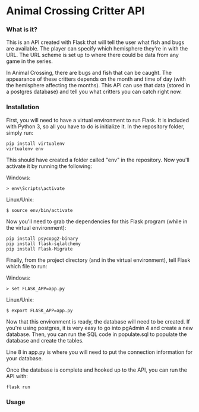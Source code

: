 # Animal Crossing Critter API

### What is it?
This is an API created with Flask that will tell the user what fish and bugs are available. The player can specify which hemisphere they're in with the URL. The URL scheme is set up to where there could be data from any game in the series.

In Animal Crossing, there are bugs and fish that can be caught. The appearance of these critters depends on the month and time of day (with the hemisphere affecting the months). This API can use that data (stored in a postgres database) and tell you what critters you can catch right now.

### Installation
First, you will need to have a virtual environment to run Flask. It is included with Python 3, so all you have to do is initialize it. In the repository folder, simply run:

```
pip install virtualenv
virtualenv env
```

This should have created a folder called "env" in the repository. Now you'll activate it by running the following:

Windows:
```
> env\Scripts\activate
```

Linux/Unix:
```
$ source env/bin/activate
```

Now you'll need to grab the dependencies for this Flask program (while in the virtual environment):

```
pip install psycopg2-binary
pip install flask-sqlalchemy
pip install Flask-Migrate
```

Finally, from the project directory (and in the virtual environment), tell Flask which file to run:

Windows:
```
> set FLASK_APP=app.py
```

Linux/Unix:
```
$ export FLASK_APP=app.py
```

Now that this environment is ready, the database will need to be created. If you're using postgres, it is very easy to go into pgAdmin 4 and create a new database. Then, you can run the SQL code in populate.sql to populate the database and create the tables.

Line 8 in app.py is where you will need to put the connection information for your database.

Once the database is complete and hooked up to the API, you can run the API with:

```
flask run
```

### Usage
